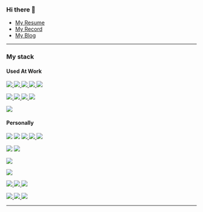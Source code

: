 ### Hi there 👋
- [My Resume](https://busy-tarantula-6ac.notion.site/bf8be605a63842b4a095f8cef2f00991)
- [My Record](https://busy-tarantula-6ac.notion.site/Study-Log-096739f4caa44da4954de39b9fd0d299)
- [My Blog](https://medium.com/@jgchk4814)
---

### My stack<br>

#### Used At Work
[![](https://img.shields.io/badge/php-5-blue?logo=php) ](https://www.php.net/)
[![](https://img.shields.io/badge/codeigniter-3-blue?logo=codeigniter) ](https://codeigniter.com/userguide3/#)
[![](https://img.shields.io/badge/java-8-blue?logo=java) ](https://www.java.com/ko/)
[![](https://img.shields.io/badge/spring-4.3.8.RELEASE-blue?logo=spring) ](https://spring.io)
[![](https://img.shields.io/badge/mybatis-3.2.3-blue?logo=mybatis) ](https://mybatis.org/mybatis-3/)

[![](https://img.shields.io/badge/javascript-black?logo=javascript) ](https://www.ecma-international.org/publications-and-standards/standards/ecma-262/)
[![](https://img.shields.io/badge/angularJS-black?logo=angularjs) ](https://angularjs.org/)
[![](https://img.shields.io/badge/html-black?logo=html5) ](https://www.w3.org/)
[![](https://img.shields.io/badge/css-black?logo=css3) ](https://www.w3.org/TR/CSS/#css)

[![](https://img.shields.io/badge/mysql-5.7-pink?logo=mysql)](https://dev.mysql.com)

#### Personally
[![](https://img.shields.io/badge/koltin-1.9.0-green?logo=kotlin)](https://kotlinlang.org/docs/whatsnew19.html)
[![](https://img.shields.io/badge/kotlin_jdsl-2.2.1.RELEASE-green?link=https://github.com/line/kotlin-jdsl)](https://github.com/line/kotlin-jdsl/releases/tag/2.2.1.RELEASE)
[![](https://img.shields.io/badge/spring%20boot-3.1.0-green?logo=springboot) ](https://spring.io/blog/2023/05/18/spring-boot-3-1-0-available-now)
[![](https://img.shields.io/badge/spring_data_jpa-3.1.0-green) ](https://jakarta.ee/specifications/persistence/3.1/)
[![](https://img.shields.io/badge/Spring%20Security-6.1.0-green?logo=springsecurity)](https://kotlinlang.org/docs/whatsnew19.html)

[![](https://img.shields.io/badge/python-3.8.10-beige?logo=python)](https://www.python.org/)
[![](https://img.shields.io/badge/fastapi-0.92.0-beige?logo=fastapi)](https://fastapi.tiangolo.com/ko/)

[![](https://img.shields.io/badge/vue.js-3-yellow?logo=vuedotjs)](https://vuejs.org/)

[![](https://img.shields.io/badge/redis-7.0.12-red?logo=redis)](https://github.com/redis/redis/releases/tag/7.0.12)

[![](https://img.shields.io/badge/docker-20.10.24-white?logo=docker) ](https://www.docker.com/)
[![](https://img.shields.io/badge/nginx-1.25.1-white?logo=nginx) ](https://www.nginx.com/)
[![](https://img.shields.io/badge/github_actions-white?logo=githubactions) ](https://docs.github.com/ko/actions)

[![](https://img.shields.io/badge/amazon_ec2-gray?logo=amazonec2) ](https://aws.amazon.com/ko/ec2/)
[![](https://img.shields.io/badge/amazon_s3-gray?logo=amazons3) ](https://aws.amazon.com/ko/s3/)
[![](https://img.shields.io/badge/amazon_rds-gray?logo=amazonrds) ](https://aws.amazon.com/ko/rds/)

---

<!--
**hunkicho/hunkicho** is a ✨ _special_ ✨ repository because its `README.md` (this file) appears on your GitHub profile.

Here are some ideas to get you started:

- 🔭 I’m currently working on ...
- 🌱 I’m currently learning ...
- 👯 I’m looking to collaborate on ...
- 🤔 I’m looking for help with ...
- 💬 Ask me about ...
- 📫 How to reach me: ...
- 😄 Pronouns: ...
- ⚡ Fun fact: ...
-->
